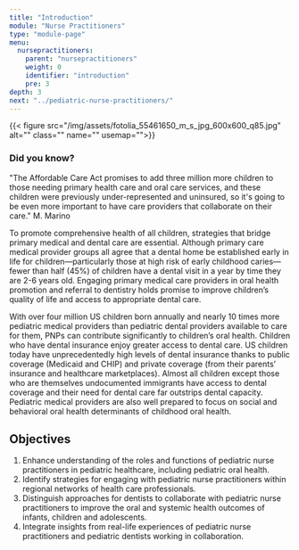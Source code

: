 ```yaml
---
title: "Introduction"
module: "Nurse Practitioners"
type: "module-page"
menu:
  nursepractitioners:
    parent: "nursepractitioners"
    weight: 0
    identifier: "introduction"
    pre: 3
depth: 3
next: "../pediatric-nurse-practitioners/"
---
```

<div class="pageblock right img-polaroid img-rounded">
<div class="caption">
</div>
{{< figure src="/img/assets/fotolia_55461650_m_s_jpg_600x600_q85.jpg" alt="" class="" name="" usemap="">}}</div><div class="pageblock did_you_know"><h3>Did you know?</h3><p>"The Affordable Care Act promises to add three million more children to those needing primary health care and oral care services, and these children were previously under-represented and uninsured, so it's going to be even more important to have care providers that collaborate on their care." M. Marino</p>
</div><div class="pageblock"><p>To promote comprehensive health of all children, strategies that bridge primary medical and dental care are essential. Although primary care medical provider groups all agree that a dental home be established early in life for children—particularly those at high risk of early childhood caries—fewer than half (45%) of children have a dental visit in a year by time they are 2-6 years old. Engaging primary medical care providers in oral health promotion and referral to dentistry holds promise to improve children’s quality of life and access to appropriate dental care.</p>
<p>With over four million US children born annually and nearly 10 times more pediatric medical providers than pediatric dental providers available to care for them, PNPs can contribute significantly to children’s oral health. Children who have dental insurance enjoy greater access to dental care.  US children today have unprecedentedly high levels of dental insurance thanks to public coverage (Medicaid and CHIP) and private coverage (from their parents’ insurance and healthcare marketplaces). Almost all children except those who are themselves undocumented immigrants have access to dental coverage and their need for dental care far outstrips dental capacity. Pediatric medical providers are also well prepared to focus on social and behavioral oral health determinants of childhood oral health.</p>
</div><div class="pageblock"><h2>Objectives</h2>
<ol>
<li>Enhance understanding of the roles and functions of pediatric nurse practitioners  in pediatric healthcare, including pediatric oral health.</li>
<li> Identify strategies for engaging with pediatric nurse practitioners within regional networks of health care professionals.</li>
<li>Distinguish approaches for dentists to collaborate with pediatric nurse practitioners to improve the oral and systemic health outcomes of infants, children and adolescents.</li>
<li>Integrate insights from real-life experiences of pediatric nurse practitioners and pediatric dentists working in collaboration.</li>
</ol>
</div>